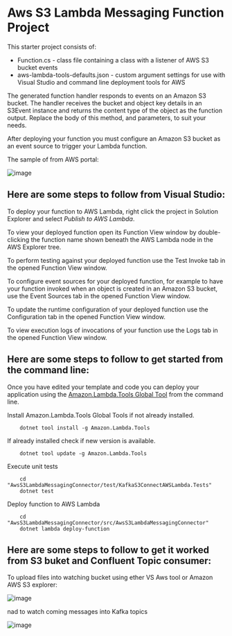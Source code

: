 # Aws S3 Lambda Messaging Function Project

This starter project consists of:
* Function.cs - class file containing a class with a listener of AWS S3 bucket events
* aws-lambda-tools-defaults.json - custom argument settings for use with Visual Studio and command line deployment tools for AWS

The generated function handler responds to events on an Amazon S3 bucket. The handler receives the bucket and object key details in an S3Event instance and returns the content type of the object as the function output. Replace the body of this method, and parameters, to suit your needs.

After deploying your function you must configure an Amazon S3 bucket as an event source to trigger your Lambda function.

The sample of from AWS portal:

![image](https://github.com/user-attachments/assets/4c38a520-34a0-4b05-afec-e81e6a967a25)


## Here are some steps to follow from Visual Studio:

To deploy your function to AWS Lambda, right click the project in Solution Explorer and select *Publish to AWS Lambda*.

To view your deployed function open its Function View window by double-clicking the function name shown beneath the AWS Lambda node in the AWS Explorer tree.

To perform testing against your deployed function use the Test Invoke tab in the opened Function View window.

To configure event sources for your deployed function, for example to have your function invoked when an object is created in an Amazon S3 bucket, use the Event Sources tab in the opened Function View window.

To update the runtime configuration of your deployed function use the Configuration tab in the opened Function View window.

To view execution logs of invocations of your function use the Logs tab in the opened Function View window.

## Here are some steps to follow to get started from the command line:

Once you have edited your template and code you can deploy your application using the [Amazon.Lambda.Tools Global Tool](https://github.com/aws/aws-extensions-for-dotnet-cli#aws-lambda-amazonlambdatools) from the command line.

Install Amazon.Lambda.Tools Global Tools if not already installed.
```
    dotnet tool install -g Amazon.Lambda.Tools
```

If already installed check if new version is available.
```
    dotnet tool update -g Amazon.Lambda.Tools
```

Execute unit tests
```
    cd "AwsS3LambdaMessagingConnector/test/KafkaS3ConnectAWSLambda.Tests"
    dotnet test
```

Deploy function to AWS Lambda
```
    cd "AwsS3LambdaMessagingConnector/src/AwsS3LambdaMessagingConnector"
    dotnet lambda deploy-function
```

## Here are some steps to follow to get it worked from S3 buket and Confluent Topic consumer:

To upload files into watching bucket using ether VS Aws tool or Amazon AWS S3 explorer:

![image](https://github.com/user-attachments/assets/45c81390-a60b-48d0-b757-58eb5d43511a)

nad to watch coming messages into Kafka topics

![image](https://github.com/user-attachments/assets/788b9754-8eb8-403e-ba9f-0706839d586a)

